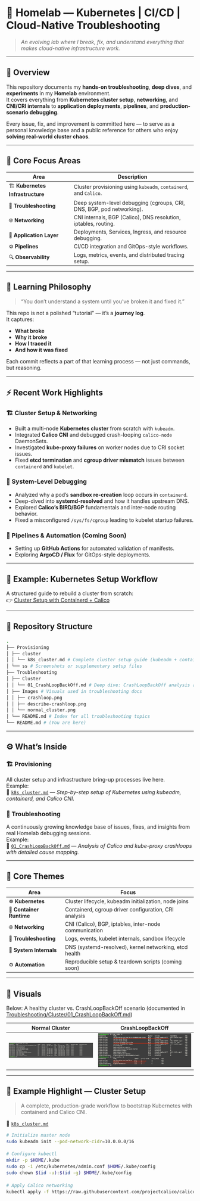 # 🧠 Homelab — Kubernetes | CI/CD | Cloud-Native Troubleshooting

> *An evolving lab where I break, fix, and understand everything that makes cloud-native infrastructure work.*

---

## 🚀 Overview

This repository documents my **hands-on troubleshooting**, **deep dives**, and **experiments** in my **Homelab** environment.  
It covers everything from **Kubernetes cluster setup**, **networking**, and **CNI/CRI internals** to **application deployments**, **pipelines**, and **production-scenario debugging**.

Every issue, fix, and improvement is committed here — to serve as a personal knowledge base and a public reference for others who enjoy **solving real-world cluster chaos**.

---

## 🧩 Core Focus Areas

| Area | Description |
|------|--------------|
| 🏗️ **Kubernetes Infrastructure** | Cluster provisioning using `kubeadm`, `containerd`, and `Calico`. |
| 🔧 **Troubleshooting** | Deep system-level debugging (cgroups, CRI, DNS, BGP, pod networking). |
| 🌐 **Networking** | CNI internals, BGP (Calico), DNS resolution, iptables, routing. |
| 🧱 **Application Layer** | Deployments, Services, Ingress, and resource debugging. |
| ⚙️ **Pipelines** | CI/CD integration and GitOps-style workflows. |
| 🔍 **Observability** | Logs, metrics, events, and distributed tracing setup. |

---

## 🧠 Learning Philosophy

> “You don’t understand a system until you’ve broken it and fixed it.”

This repo is not a polished “tutorial” — it’s a **journey log**.  
It captures:
- **What broke**
- **Why it broke**
- **How I traced it**
- **And how it was fixed**

Each commit reflects a part of that learning process — not just commands, but reasoning.

---

## ⚡ Recent Work Highlights

### 🏗️ Cluster Setup & Networking
- Built a multi-node **Kubernetes cluster** from scratch with `kubeadm`.
- Integrated **Calico CNI** and debugged crash-looping `calico-node` DaemonSets.
- Investigated **kube-proxy failures** on worker nodes due to CRI socket issues.
- Fixed **etcd termination** and **cgroup driver mismatch** issues between `containerd` and `kubelet`.

### 🧩 System-Level Debugging
- Analyzed why a pod’s **sandbox re-creation** loop occurs in `containerd`.
- Deep-dived into **systemd-resolved** and how it handles upstream DNS.
- Explored **Calico’s BIRD/BGP** fundamentals and inter-node routing behavior.
- Fixed a misconfigured `/sys/fs/cgroup` leading to kubelet startup failures.

### 🧰 Pipelines & Automation (Coming Soon)
- Setting up **GitHub Actions** for automated validation of manifests.
- Exploring **ArgoCD / Flux** for GitOps-style deployments.

---

## 📘 Example: Kubernetes Setup Workflow

A structured guide to rebuild a cluster from scratch:  
👉 [Cluster Setup with Containerd + Calico](./kubernetes-setup.md)

---

## 🧾 Repository Structure

```bash
.
├── Provisioning
│ ├── cluster
│ │ └── k8s_cluster.md # Complete cluster setup guide (kubeadm + containerd + Calico)
│ └── ss # Screenshots or supplementary setup files
├── Troubleshooting
│ ├── Cluster
│ │ └── 01_CrashLoopBackOff.md # Deep dive: CrashLoopBackOff analysis and resolution
│ ├── Images # Visuals used in troubleshooting docs
│ │ ├── crashloop.png
│ │ ├── describe-crashloop.png
│ │ └── normal_cluster.png
│ └── README.md # Index for all troubleshooting topics
└── README.md # (You are here)
```




---

## ⚙️ What’s Inside

### 🏗️ Provisioning
All cluster setup and infrastructure bring-up processes live here.  
Example:  
📄 [`k8s_cluster.md`](./Provisioning/cluster/k8s_cluster.md) — *Step-by-step setup of Kubernetes using kubeadm, containerd, and Calico CNI.*

### 🧰 Troubleshooting
A continuously growing knowledge base of issues, fixes, and insights from real Homelab debugging sessions.  
Example:  
📄 [`01_CrashLoopBackOff.md`](./Troubleshooting/Cluster/01_CrashLoopBackOff.md) — *Analysis of Calico and kube-proxy crashloops with detailed cause mapping.*

---

## 🧠 Core Themes

| Area | Focus |
|------|-------|
| ☸️ **Kubernetes** | Cluster lifecycle, kubeadm initialization, node joins |
| 🧱 **Container Runtime** | Containerd, cgroup driver configuration, CRI analysis |
| 🌐 **Networking** | CNI (Calico), BGP, iptables, inter-node communication |
| 🔧 **Troubleshooting** | Logs, events, kubelet internals, sandbox lifecycle |
| 🧰 **System Internals** | DNS (systemd-resolved), kernel networking, etcd health |
| ⚙️ **Automation** | Reproducible setup & teardown scripts (coming soon) |

---

## 📸 Visuals

Below: A healthy cluster vs. CrashLoopBackOff scenario (documented in [Troubleshooting/Cluster/01_CrashLoopBackOff.md](./Troubleshooting/Cluster/01_CrashLoopBackOff.md))

| Normal Cluster | CrashLoopBackOff |
|----------------|------------------|
| ![Normal Cluster](./Troubleshooting/Images/normal_cluster.png) | ![CrashLoopBackOff](./Troubleshooting/Images/crashloop.png) |

---

## 🧾 Example Highlight — Cluster Setup

> A complete, production-grade workflow to bootstrap Kubernetes with containerd and Calico CNI.

📄 [`k8s_cluster.md`](./Provisioning/cluster/k8s_cluster.md)

```bash
# Initialize master node
sudo kubeadm init --pod-network-cidr=10.0.0.0/16

# Configure kubectl
mkdir -p $HOME/.kube
sudo cp -i /etc/kubernetes/admin.conf $HOME/.kube/config
sudo chown $(id -u):$(id -g) $HOME/.kube/config

# Apply Calico networking
kubectl apply -f https://raw.githubusercontent.com/projectcalico/calico/v3.27.0/manifests/calico.yaml